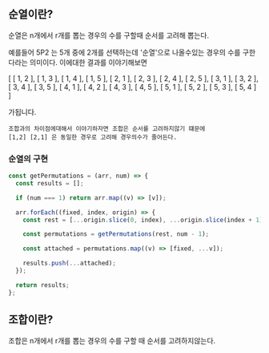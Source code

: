 ## 순열이란?

순열은 n개에서 r개를 뽑는 경우의 수를 구할때 순서를 고려해 뽑는다.

예를들어 5P2 는 5개 중에 2개를 선택하는데 '순열'으로 나올수있는 경우의 수를 구한다라는 의미이다.
이에대한 결과를 이야기해보면

[
[ 1, 2 ], [ 1, 3 ], [ 1, 4 ],
[ 1, 5 ], [ 2, 1 ], [ 2, 3 ],
[ 2, 4 ], [ 2, 5 ], [ 3, 1 ],
[ 3, 2 ], [ 3, 4 ], [ 3, 5 ],
[ 4, 1 ], [ 4, 2 ], [ 4, 3 ],
[ 4, 5 ], [ 5, 1 ], [ 5, 2 ],
[ 5, 3 ], [ 5, 4 ]
]

가됩니다.

```text
조합과의 차이점에대해서 이야기하자면 조합은 순서를 고려하지않기 떄문에
[1,2] [2,1] 은 동일한 경우로 고려해 경우의수가 줄어든다.
```

### 순열의 구현

```javascript
const getPermutations = (arr, num) => {
  const results = [];

  if (num === 1) return arr.map((v) => [v]);

  arr.forEach((fixed, index, origin) => {
    const rest = [...origin.slice(0, index), ...origin.slice(index + 1)];

    const permutations = getPermutations(rest, num - 1);

    const attached = permutations.map((v) => [fixed, ...v]);

    results.push(...attached);
  });

  return results;
};
```

###

## 조합이란?

조합은 n개에서 r개를 뽑는 경우의 수를 구할 때 순서를 고려하지않는다.
